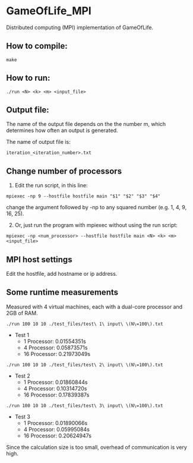 # GameOfLife_MPI
Distributed computing (MPI) implementation of GameOfLife.


## How to compile:

    make


## How to run:

    ./run <N> <k> <m> <input_file>

## Output file:

The name of the output file depends on the the number m, which determines how often an output is generated.

The name of output file is:

    iteration_<iteration_number>.txt


## Change number of processors

1. Edit the run script, in this line:

```
mpiexec -np 9 --hostfile hostfile main "$1" "$2" "$3" "$4"
```

change the argument followed by -np to any squared number (e.g. 1, 4, 9, 16, 25).


2. Or, just run the program with mpiexec without using the run script:

```
mpiexec -np <num_processor> --hostfile hostfile main <N> <k> <m> <input_file>
```

## MPI host settings

Edit the hostfile, add hostname or ip address.


## Some runtime measurements

Measured with 4 virtual machines, each with a dual-core processor and 2GB of RAM.
```
./run 100 10 10 ./test_files/test\ 1\ input\ \(N\=100\).txt
```
* Test 1
    * 1  Processor: 0.01554351s
    * 4  Processor: 0.05873571s
    * 16 Processor: 0.21973049s

```
./run 100 10 10 ./test_files/test\ 2\ input\ \(N\=100\).txt
```

* Test 2
    * 1  Processor: 0.01860844s
    * 4  Processor: 0.10314720s
    * 16 Processor: 0.17839387s


```    
./run 100 10 10 ./test_files/test\ 3\ input\ \(N\=100\).txt
```
* Test 3
    * 1  Processor: 0.01890066s
    * 4  Processor: 0.05995084s
    * 16 Processor: 0.20624947s

Since the calculation size is too small, overhead of communication is very high.